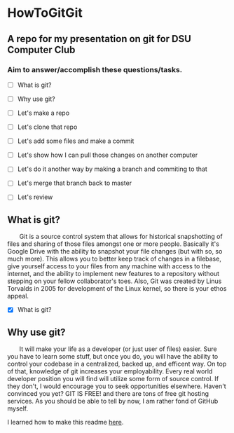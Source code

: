 # HowToGitGit
## A repo for my presentation on git for DSU Computer Club

### Aim to answer/accomplish these questions/tasks.
- [ ] What is git?
- [ ] Why use git?
- [ ] Let's make a repo
- [ ] Let's clone that repo
- [ ] Let's add some files and make a commit
- [ ] Let's show how I can pull those changes on another computer
- [ ] Let's do it another way by making a branch and commiting to that
- [ ] Let's merge that branch back to master
- [ ] Let's review



## What is git?

&nbsp;&nbsp;&nbsp;&nbsp;&nbsp;&nbsp;  Git is a source control system that allows for historical snapshotting of files and sharing of those files amongst one or more people. Basically it's Google Drive with the ability to snapshot your file changes (but with so, so much more). This allows you to better keep track of changes in a filebase, give yourself access to your files from any machine with access to the internet, and the ability to implement new features to a repository without stepping on your fellow collaborator's toes. Also, Git was created by Linus Torvalds in 2005 for development of the Linux kernel, so there is your ethos appeal.

- [X] What is git?



## Why use git?

&nbsp;&nbsp;&nbsp;&nbsp;&nbsp;&nbsp;  It will make your life as a developer (or just user of files) easier. Sure you have to learn some stuff, but once you do, you will have the ability to control your codebase in a centralized, backed up, and efficent way. On top of that, knowledge of git increases your employability. Every real world developer position you will find will utilize some form of source control. If they don't, I would encourage you to seek opportunities elsewhere. Haven't convinced you yet? GIT IS FREE! and there are tons of free git hosting services. As you should be able to tell by now, I am rather fond of GitHub myself.

I learned how to make this readme [here](https://help.github.com/articles/basic-writing-and-formatting-syntax/#links).
